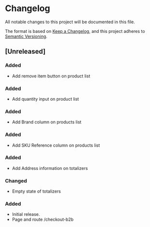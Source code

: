 # Changelog

All notable changes to this project will be documented in this file.

The format is based on [Keep a Changelog](https://keepachangelog.com/en/1.0.0/),
and this project adheres to [Semantic Versioning](https://semver.org/spec/v2.0.0.html).

## [Unreleased]

### Added

- Add remove item button on product list

### Added

- Add quantity input on product list

### Added

- Add Brand column on products list

### Added

- Add SKU Reference column on products list

### Added

- Add Address information on totalizers

### Changed

- Empty state of totalizers

### Added

- Initial release.
- Page and route /checkout-b2b
